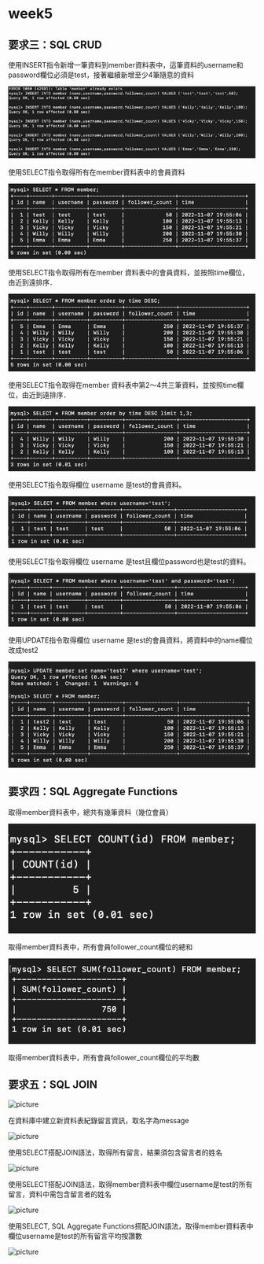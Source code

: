 # week5

要求三：SQL CRUD
------------

使用INSERT指令新增一筆資料到member資料表中，這筆資料的username和password欄位必須是test，接著繼續新增至少4筆隨意的資料

![picture](https://github.com/wen527555/WEHELP/blob/5f4c5637dc7877dc370362ef16d845fc09fc5642/week5/screenshot/%E5%9C%96%E7%89%87%201.png)

使用SELECT指令取得所有在member資料表中的會員資料

![picture](https://github.com/wen527555/WEHELP/blob/5f4c5637dc7877dc370362ef16d845fc09fc5642/week5/screenshot/%E5%9C%96%E7%89%87%202.png)

使用SELECT指令取得所有在member 資料表中的會員資料，並按照time欄位，由近到遠排序．

![picture](https://github.com/wen527555/WEHELP/blob/5f4c5637dc7877dc370362ef16d845fc09fc5642/week5/screenshot/%E5%9C%96%E7%89%87%203.png)

使用SELECT指令取得在member 資料表中第2～4共三筆資料，並按照time欄位，由近到遠排序．

![picture](https://github.com/wen527555/WEHELP/blob/5f4c5637dc7877dc370362ef16d845fc09fc5642/week5/screenshot/%E5%9C%96%E7%89%87%204.png)

使用SELECT指令取得欄位 username 是test的會員資料。

![picture](https://github.com/wen527555/WEHELP/blob/5f4c5637dc7877dc370362ef16d845fc09fc5642/week5/screenshot/%E5%9C%96%E7%89%87%205.png)

使用SELECT指令取得欄位 username 是test且欄位password也是test的資料。

![picture](https://github.com/wen527555/WEHELP/blob/5f4c5637dc7877dc370362ef16d845fc09fc5642/week5/screenshot/%E5%9C%96%E7%89%87%206.png)

使用UPDATE指令取得欄位 username 是test的會員資料，將資料中的name欄位改成test2

![picture](https://github.com/wen527555/WEHELP/blob/5f4c5637dc7877dc370362ef16d845fc09fc5642/week5/screenshot/%E5%9C%96%E7%89%87%207.png)

要求四：SQL Aggregate Functions
---------------------------

取得member資料表中，總共有幾筆資料（幾位會員）

![picture](https://github.com/wen527555/WEHELP/blob/5f4c5637dc7877dc370362ef16d845fc09fc5642/week5/screenshot/%E5%9C%96%E7%89%87%208.png)

取得member資料表中，所有會員follower\_count欄位的總和

![picture](https://github.com/wen527555/WEHELP/blob/5f4c5637dc7877dc370362ef16d845fc09fc5642/week5/screenshot/%E5%9C%96%E7%89%87%209.png)

取得member資料表中，所有會員follower\_count欄位的平均數

要求五：SQL JOIN
------------

![picture](https://github.com/wen527555/WEHELP/blob/5f4c5637dc7877dc370362ef16d845fc09fc5642/week5/screenshot/%E5%9C%96%E7%89%87%210.png)

在資料庫中建立新資料表紀錄留言資訊，取名字為message

![picture](https://github.com/wen527555/WEHELP/blob/5f4c5637dc7877dc370362ef16d845fc09fc5642/week5/screenshot/%E5%9C%96%E7%89%87%211.png)

使用SELECT搭配JOIN語法，取得所有留言，結果須包含留言者的姓名

![picture](https://github.com/wen527555/WEHELP/blob/5f4c5637dc7877dc370362ef16d845fc09fc5642/week5/screenshot/%E5%9C%96%E7%89%87%212.png)

使用SELECT搭配JOIN語法，取得member資料表中欄位username是test的所有留言，資料中需包含留言者的姓名

![picture](https://github.com/wen527555/WEHELP/blob/5f4c5637dc7877dc370362ef16d845fc09fc5642/week5/screenshot/%E5%9C%96%E7%89%87%213.png)

使用SELECT, SQL Aggregate Functions搭配JOIN語法，取得member資料表中欄位username是test的所有留言平均按讚數

![picture](https://github.com/wen527555/WEHELP/blob/5f4c5637dc7877dc370362ef16d845fc09fc5642/week5/screenshot/%E5%9C%96%E7%89%87%214.png)
